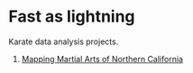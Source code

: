# Fast as lightning
Karate data analysis projects.

1. <a href="yelp-api.html">Mapping Martial Arts of Northern California</a>
